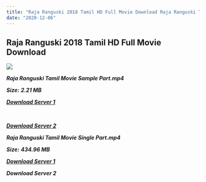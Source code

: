 ```yaml
---
title: "Raja Ranguski 2018 Tamil HD Full Movie Download Raja Ranguski Tamil HD Movie Download"
date: "2020-12-06"
---
```


## Raja Ranguski 2018 Tamil HD Full Movie Download

![](https://images.moviebuff.com/154f11fe-6907-4f64-87b6-21505fe53197?w=1000)

**_Raja Ranguski Tamil Movie Sample Part.mp4_**

**_Size:_** **_2.21 MB_**

**_[Download Server 1](http://b3.wetransfer.vip/files/Tamil{525e4ed8fa01f01a9103e1e2d0de788082fff3ddd3718eaf08f87fc8fd9b0ee6}20Movies/Tamil{525e4ed8fa01f01a9103e1e2d0de788082fff3ddd3718eaf08f87fc8fd9b0ee6}202018{525e4ed8fa01f01a9103e1e2d0de788082fff3ddd3718eaf08f87fc8fd9b0ee6}20Movies/Raja{525e4ed8fa01f01a9103e1e2d0de788082fff3ddd3718eaf08f87fc8fd9b0ee6}20Ranguski{525e4ed8fa01f01a9103e1e2d0de788082fff3ddd3718eaf08f87fc8fd9b0ee6}20(2018)/Raja{525e4ed8fa01f01a9103e1e2d0de788082fff3ddd3718eaf08f87fc8fd9b0ee6}20Ranguski{525e4ed8fa01f01a9103e1e2d0de788082fff3ddd3718eaf08f87fc8fd9b0ee6}20(2018){525e4ed8fa01f01a9103e1e2d0de788082fff3ddd3718eaf08f87fc8fd9b0ee6}20HDRip/Raja{525e4ed8fa01f01a9103e1e2d0de788082fff3ddd3718eaf08f87fc8fd9b0ee6}20Ranguski{525e4ed8fa01f01a9103e1e2d0de788082fff3ddd3718eaf08f87fc8fd9b0ee6}20(2018){525e4ed8fa01f01a9103e1e2d0de788082fff3ddd3718eaf08f87fc8fd9b0ee6}20Sample{525e4ed8fa01f01a9103e1e2d0de788082fff3ddd3718eaf08f87fc8fd9b0ee6}20(640x360).mp4)_**

**_[  
](http://b3.wetransfer.vip/files/Tamil{525e4ed8fa01f01a9103e1e2d0de788082fff3ddd3718eaf08f87fc8fd9b0ee6}20Movies/Tamil{525e4ed8fa01f01a9103e1e2d0de788082fff3ddd3718eaf08f87fc8fd9b0ee6}202018{525e4ed8fa01f01a9103e1e2d0de788082fff3ddd3718eaf08f87fc8fd9b0ee6}20Movies/Raja{525e4ed8fa01f01a9103e1e2d0de788082fff3ddd3718eaf08f87fc8fd9b0ee6}20Ranguski{525e4ed8fa01f01a9103e1e2d0de788082fff3ddd3718eaf08f87fc8fd9b0ee6}20(2018)/Raja{525e4ed8fa01f01a9103e1e2d0de788082fff3ddd3718eaf08f87fc8fd9b0ee6}20Ranguski{525e4ed8fa01f01a9103e1e2d0de788082fff3ddd3718eaf08f87fc8fd9b0ee6}20(2018){525e4ed8fa01f01a9103e1e2d0de788082fff3ddd3718eaf08f87fc8fd9b0ee6}20HDRip/Raja{525e4ed8fa01f01a9103e1e2d0de788082fff3ddd3718eaf08f87fc8fd9b0ee6}20Ranguski{525e4ed8fa01f01a9103e1e2d0de788082fff3ddd3718eaf08f87fc8fd9b0ee6}20(2018){525e4ed8fa01f01a9103e1e2d0de788082fff3ddd3718eaf08f87fc8fd9b0ee6}20Sample{525e4ed8fa01f01a9103e1e2d0de788082fff3ddd3718eaf08f87fc8fd9b0ee6}20(640x360).mp4)_**

**_[Download Server 2](http://b3.wetransfer.vip/files/Tamil{525e4ed8fa01f01a9103e1e2d0de788082fff3ddd3718eaf08f87fc8fd9b0ee6}20Movies/Tamil{525e4ed8fa01f01a9103e1e2d0de788082fff3ddd3718eaf08f87fc8fd9b0ee6}202018{525e4ed8fa01f01a9103e1e2d0de788082fff3ddd3718eaf08f87fc8fd9b0ee6}20Movies/Raja{525e4ed8fa01f01a9103e1e2d0de788082fff3ddd3718eaf08f87fc8fd9b0ee6}20Ranguski{525e4ed8fa01f01a9103e1e2d0de788082fff3ddd3718eaf08f87fc8fd9b0ee6}20(2018)/Raja{525e4ed8fa01f01a9103e1e2d0de788082fff3ddd3718eaf08f87fc8fd9b0ee6}20Ranguski{525e4ed8fa01f01a9103e1e2d0de788082fff3ddd3718eaf08f87fc8fd9b0ee6}20(2018){525e4ed8fa01f01a9103e1e2d0de788082fff3ddd3718eaf08f87fc8fd9b0ee6}20HDRip/Raja{525e4ed8fa01f01a9103e1e2d0de788082fff3ddd3718eaf08f87fc8fd9b0ee6}20Ranguski{525e4ed8fa01f01a9103e1e2d0de788082fff3ddd3718eaf08f87fc8fd9b0ee6}20(2018){525e4ed8fa01f01a9103e1e2d0de788082fff3ddd3718eaf08f87fc8fd9b0ee6}20Sample{525e4ed8fa01f01a9103e1e2d0de788082fff3ddd3718eaf08f87fc8fd9b0ee6}20(640x360).mp4)_**

**_Raja Ranguski Tamil Movie Single Part.mp4_**

**_Size:_** **_434.96 MB_**

**_[Download Server 1](http://b3.wetransfer.vip/files/Tamil{525e4ed8fa01f01a9103e1e2d0de788082fff3ddd3718eaf08f87fc8fd9b0ee6}20Movies/Tamil{525e4ed8fa01f01a9103e1e2d0de788082fff3ddd3718eaf08f87fc8fd9b0ee6}202018{525e4ed8fa01f01a9103e1e2d0de788082fff3ddd3718eaf08f87fc8fd9b0ee6}20Movies/Raja{525e4ed8fa01f01a9103e1e2d0de788082fff3ddd3718eaf08f87fc8fd9b0ee6}20Ranguski{525e4ed8fa01f01a9103e1e2d0de788082fff3ddd3718eaf08f87fc8fd9b0ee6}20(2018)/Raja{525e4ed8fa01f01a9103e1e2d0de788082fff3ddd3718eaf08f87fc8fd9b0ee6}20Ranguski{525e4ed8fa01f01a9103e1e2d0de788082fff3ddd3718eaf08f87fc8fd9b0ee6}20(2018){525e4ed8fa01f01a9103e1e2d0de788082fff3ddd3718eaf08f87fc8fd9b0ee6}20HDRip/Raja{525e4ed8fa01f01a9103e1e2d0de788082fff3ddd3718eaf08f87fc8fd9b0ee6}20Ranguski{525e4ed8fa01f01a9103e1e2d0de788082fff3ddd3718eaf08f87fc8fd9b0ee6}20(2018){525e4ed8fa01f01a9103e1e2d0de788082fff3ddd3718eaf08f87fc8fd9b0ee6}20Single{525e4ed8fa01f01a9103e1e2d0de788082fff3ddd3718eaf08f87fc8fd9b0ee6}20Part{525e4ed8fa01f01a9103e1e2d0de788082fff3ddd3718eaf08f87fc8fd9b0ee6}20(640x360).mp4)_**

**_Download Server 2_**
